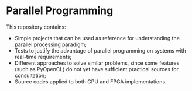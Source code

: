 # Parallel Programming
This repository contains:
- Simple projects that can be used as reference for understanding the parallel processing paradigm;
- Tests to justify the advantage of parallel programming on systems with real-time requirements;
- Different approaches to solve similar problems, since some features (such as PyOpenCL) do not yet have sufficient practical sources for consultation;
- Source codes applied to both GPU and FPGA implementations.
